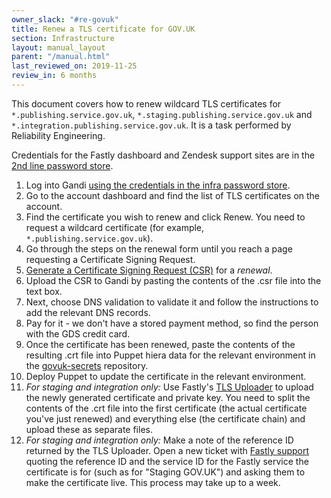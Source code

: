 ```yaml
---
owner_slack: "#re-govuk"
title: Renew a TLS certificate for GOV.UK
section: Infrastructure
layout: manual_layout
parent: "/manual.html"
last_reviewed_on: 2019-11-25
review_in: 6 months
---
```


This document covers how to renew wildcard TLS certificates for
`*.publishing.service.gov.uk`, `*.staging.publishing.service.gov.uk`
and `*.integration.publishing.service.gov.uk`. It is a task performed
by Reliability Engineering.

Credentials for the Fastly dashboard and Zendesk support sites are in the
[2nd line password store](https://github.com/alphagov/govuk-secrets/blob/master/pass/2ndline/fastly).

1. Log into Gandi [using the credentials in the infra password
   store](https://github.com/alphagov/govuk-secrets/blob/master/pass/infra/gandi/govuk.gpg).
2. Go to the account dashboard and find the list of TLS certificates on the
   account.
3. Find the certificate you wish to renew and click Renew. You need to
   request a wildcard certificate (for example, `*.publishing.service.gov.uk`).
4. Go through the steps on the renewal form until you reach a page requesting a
   Certificate Signing Request.
5. [Generate a Certificate Signing Request (CSR)](generate-csr.html) for a
   *renewal*.
6. Upload the CSR to Gandi by pasting the contents of the .csr file into the
   text box.
7. Next, choose DNS validation to validate it and follow the instructions to add
   the relevant DNS records.
8. Pay for it - we don't have a stored payment method, so find the person with
   the GDS credit card.
9. Once the certificate has been renewed, paste the contents of the resulting
   .crt file into Puppet hiera data for the relevant environment in the
   [govuk-secrets](https://github.com/alphagov/govuk-secrets) repository.
10. Deploy Puppet to update the certificate in the relevant environment.
11. *For staging and integration only:* Use Fastly's
    [TLS Uploader](https://manage.fastly.com/sslupload/) to upload the newly
    generated certificate and private key. You need to split the contents of the
    .crt file into the first certificate (the actual certificate you've just
    renewed) and everything else (the certificate chain) and upload these as
    separate files.
12. *For staging and integration only:* Make a note of the reference ID returned
    by the TLS Uploader. Open a new ticket with
    [Fastly support](https://fastly.zendesk.com/hc/en-us) quoting the reference
    ID and the service ID for the Fastly service the certificate is for
    (such as for "Staging GOV.UK") and asking them to make the certificate live.
    This process may take up to a week.
